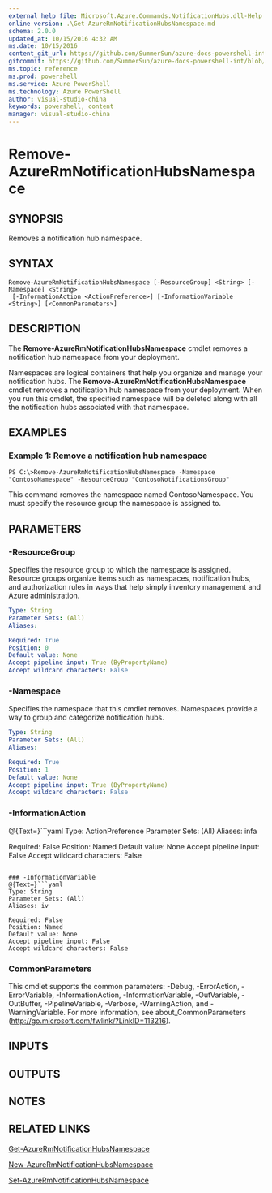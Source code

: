 ```yaml
---
external help file: Microsoft.Azure.Commands.NotificationHubs.dll-Help.xml
online version: .\Get-AzureRmNotificationHubsNamespace.md
schema: 2.0.0
updated_at: 10/15/2016 4:32 AM
ms.date: 10/15/2016
content_git_url: https://github.com/SummerSun/azure-docs-powershell-int/blob/master/azureps-cmdlets-docs/ResourceManager/AzureRM.NotificationHubs/v2.0/CmdletMDs/Remove-AzureRmNotificationHubsNamespace.md
gitcommit: https://github.com/SummerSun/azure-docs-powershell-int/blob/1bfd8e268acfc1799ad3f17c5a982578f54443cf/azureps-cmdlets-docs/ResourceManager/AzureRM.NotificationHubs/v2.0/CmdletMDs/Remove-AzureRmNotificationHubsNamespace.md
ms.topic: reference
ms.prod: powershell
ms.service: Azure PowerShell
ms.technology: Azure PowerShell
author: visual-studio-china
keywords: powershell, content
manager: visual-studio-china
---
```


# Remove-AzureRmNotificationHubsNamespace

## SYNOPSIS
Removes a notification hub namespace.

## SYNTAX

```
Remove-AzureRmNotificationHubsNamespace [-ResourceGroup] <String> [-Namespace] <String>
 [-InformationAction <ActionPreference>] [-InformationVariable <String>] [<CommonParameters>]
```

## DESCRIPTION
The **Remove-AzureRmNotificationHubsNamespace** cmdlet removes a notification hub namespace from your deployment.

Namespaces are logical containers that help you organize and manage your notification hubs.
The **Remove-AzureRmNotificationHubsNamespace** cmdlet removes a notification hub namespace from your deployment.
When you run this cmdlet, the specified namespace will be deleted along with all the notification hubs associated with that namespace.

## EXAMPLES

### Example 1: Remove a notification hub namespace
```
PS C:\>Remove-AzureRmNotificationHubsNamespace -Namespace "ContosoNamespace" -ResourceGroup "ContosoNotificationsGroup"
```

This command removes the namespace named ContosoNamespace.
You must specify the resource group the namespace is assigned to.

## PARAMETERS

### -ResourceGroup
Specifies the resource group to which the namespace is assigned.
Resource groups organize items such as namespaces, notification hubs, and authorization rules in ways that help simply inventory management and Azure administration.

```yaml
Type: String
Parameter Sets: (All)
Aliases: 

Required: True
Position: 0
Default value: None
Accept pipeline input: True (ByPropertyName)
Accept wildcard characters: False
```

### -Namespace
Specifies the namespace that this cmdlet removes.
Namespaces provide a way to group and categorize notification hubs.

```yaml
Type: String
Parameter Sets: (All)
Aliases: 

Required: True
Position: 1
Default value: None
Accept pipeline input: True (ByPropertyName)
Accept wildcard characters: False
```

### -InformationAction
@{Text=}```yaml
Type: ActionPreference
Parameter Sets: (All)
Aliases: infa

Required: False
Position: Named
Default value: None
Accept pipeline input: False
Accept wildcard characters: False
```

### -InformationVariable
@{Text=}```yaml
Type: String
Parameter Sets: (All)
Aliases: iv

Required: False
Position: Named
Default value: None
Accept pipeline input: False
Accept wildcard characters: False
```

### CommonParameters
This cmdlet supports the common parameters: -Debug, -ErrorAction, -ErrorVariable, -InformationAction, -InformationVariable, -OutVariable, -OutBuffer, -PipelineVariable, -Verbose, -WarningAction, and -WarningVariable. For more information, see about_CommonParameters (http://go.microsoft.com/fwlink/?LinkID=113216).

## INPUTS

## OUTPUTS

## NOTES

## RELATED LINKS

[Get-AzureRmNotificationHubsNamespace](.\Get-AzureRmNotificationHubsNamespace.md)

[New-AzureRmNotificationHubsNamespace](.\New-AzureRmNotificationHubsNamespace.md)

[Set-AzureRmNotificationHubsNamespace](.\Set-AzureRmNotificationHubsNamespace.md)

